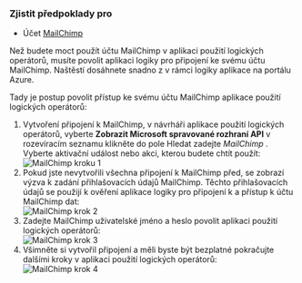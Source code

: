 ### <a name="prerequisites"></a>Zjistit předpoklady pro
- Účet [MailChimp](https://www.MailChimp.com/) 

Než budete moct použít účtu MailChimp v aplikaci použití logických operátorů, musíte povolit aplikaci logiky pro připojení ke svému účtu MailChimp. Naštěstí dosáhnete snadno z v rámci logiky aplikace na portálu Azure. 

Tady je postup povolit přístup ke svému účtu MailChimp aplikace použití logických operátorů:

1. Vytvoření připojení k MailChimp, v návrháři aplikace použití logických operátorů, vyberte **Zobrazit Microsoft spravované rozhraní API** v rozevíracím seznamu klikněte do pole Hledat zadejte *MailChimp* . Vyberte aktivační událost nebo akci, kterou budete chtít použít:  
  ![MailChimp kroku 1](./media/connectors-create-api-mailchimp/mailchimp-1.png)
2. Pokud jste nevytvořili všechna připojení k MailChimp před, se zobrazí výzva k zadání přihlašovacích údajů MailChimp. Těchto přihlašovacích údajů se použijí k ověření aplikace logiky pro připojení k a přístup k účtu MailChimp dat:  
  ![MailChimp krok 2](./media/connectors-create-api-mailchimp/mailchimp-2.png)
3. Zadejte MailChimp uživatelské jméno a heslo povolit aplikaci použití logických operátorů:  
  ![MailChimp krok 3](./media/connectors-create-api-mailchimp/mailchimp-3.png)   
4. Všimněte si vytvořil připojení a měli byste být bezplatné pokračujte dalšími kroky v aplikaci použití logických operátorů:  
  ![MailChimp krok 4](./media/connectors-create-api-mailchimp/mailchimp-4.png)
